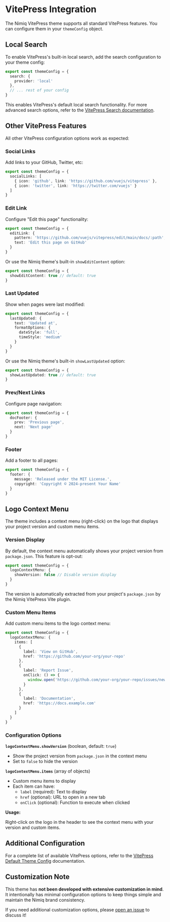 # VitePress Integration

The Nimiq VitePress theme supports all standard VitePress features. You can configure them in your `themeConfig` object.

## Local Search

To enable VitePress's built-in local search, add the search configuration to your theme config:

```ts [themeConfig.ts]
export const themeConfig = {
  search: {
    provider: 'local'
  },
  // ... rest of your config
}
```

This enables VitePress's default local search functionality. For more advanced search options, refer to the [VitePress Search documentation](https://vitepress.dev/reference/default-theme-search).

## Other VitePress Features

All other VitePress configuration options work as expected:

### Social Links

Add links to your GitHub, Twitter, etc:

```ts
export const themeConfig = {
  socialLinks: [
    { icon: 'github', link: 'https://github.com/vuejs/vitepress' },
    { icon: 'twitter', link: 'https://twitter.com/vuejs' }
  ]
}
```

### Edit Link

Configure "Edit this page" functionality:

```ts
export const themeConfig = {
  editLink: {
    pattern: 'https://github.com/vuejs/vitepress/edit/main/docs/:path',
    text: 'Edit this page on GitHub'
  }
}
```

Or use the Nimiq theme's built-in `showEditContent` option:

```ts
export const themeConfig = {
  showEditContent: true // default: true
}
```

### Last Updated

Show when pages were last modified:

```ts
export const themeConfig = {
  lastUpdated: {
    text: 'Updated at',
    formatOptions: {
      dateStyle: 'full',
      timeStyle: 'medium'
    }
  }
}
```

Or use the Nimiq theme's built-in `showLastUpdated` option:

```ts
export const themeConfig = {
  showLastUpdated: true // default: true
}
```

### Prev/Next Links

Configure page navigation:

```ts
export const themeConfig = {
  docFooter: {
    prev: 'Previous page',
    next: 'Next page'
  }
}
```

### Footer

Add a footer to all pages:

```ts
export const themeConfig = {
  footer: {
    message: 'Released under the MIT License.',
    copyright: 'Copyright © 2024-present Your Name'
  }
}
```

## Logo Context Menu

The theme includes a context menu (right-click) on the logo that displays your project version and custom menu items.

### Version Display

By default, the context menu automatically shows your project version from `package.json`. This feature is opt-out:

```ts [themeConfig.ts]
export const themeConfig = {
  logoContextMenu: {
    showVersion: false // Disable version display
  }
}
```

The version is automatically extracted from your project's `package.json` by the Nimiq VitePress Vite plugin.

### Custom Menu Items

Add custom menu items to the logo context menu:

```ts [themeConfig.ts]
export const themeConfig = {
  logoContextMenu: {
    items: [
      {
        label: 'View on GitHub',
        href: 'https://github.com/your-org/your-repo'
      },
      {
        label: 'Report Issue',
        onClick: () => {
          window.open('https://github.com/your-org/your-repo/issues/new', '_blank')
        }
      },
      {
        label: 'Documentation',
        href: 'https://docs.example.com'
      }
    ]
  }
}
```

### Configuration Options

**`logoContextMenu.showVersion`** (boolean, default: `true`)

- Show the project version from `package.json` in the context menu
- Set to `false` to hide the version

**`logoContextMenu.items`** (array of objects)

- Custom menu items to display
- Each item can have:
  - `label` (required): Text to display
  - `href` (optional): URL to open in a new tab
  - `onClick` (optional): Function to execute when clicked

**Usage:**

Right-click on the logo in the header to see the context menu with your version and custom items.

## Additional Configuration

For a complete list of available VitePress options, refer to the [VitePress Default Theme Config](https://vitepress.dev/reference/default-theme-config) documentation.

## Customization Note

This theme has **not been developed with extensive customization in mind**. It intentionally has minimal configuration options to keep things simple and maintain the Nimiq brand consistency.

If you need additional customization options, please [open an issue](https://github.com/onmax/nimiq-ui/issues/new) to discuss it!
